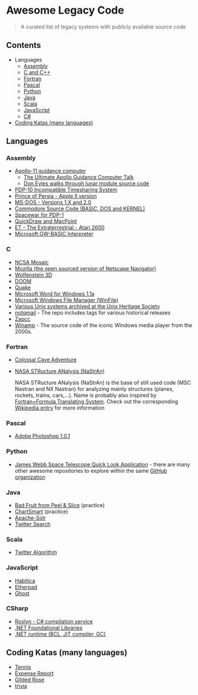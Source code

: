 # Awesome Legacy Code

> A curated list of legacy systems with publicly available source code

## Contents

* Languages
  * [Assembly](#assembly)
  * [C and C++](#c)
  * [Fortran](#fortran)
  * [Pascal](#pascal)
  * [Python](#python)
  * [Java](#java)
  * [Scala](#scala)
  * [JavaScript](#javascript)
  * [C#](#CSharp)
* [Coding Katas (many languages)](#coding-katas-many-languages)
  
## Languages

### Assembly

* [Apollo-11 guidance computer](https://github.com/chrislgarry/Apollo-11)
  * [The Ultimate Apollo Guidance Computer Talk](https://media.ccc.de/v/34c3-9064-the_ultimate_apollo_guidance_computer_talk)
  * [Don Eyles walks through lunar module source code](https://hackaday.com/2016/07/05/don-eyles-walks-us-through-the-lunar-module-source-code/)
* [PDP-10 Incompatible Timesharing System](https://github.com/PDP-10/its)
* [Prince of Persia - Apple II version](https://github.com/jmechner/Prince-of-Persia-Apple-II)
* [MS-DOS - Versions 1.X and 2.0](https://github.com/Microsoft/MS-DOS)
* [Commodore Source Code (BASIC, DOS and KERNEL)](https://github.com/mist64/cbmsrc)
* [Spacewar for PDP-1](https://gist.github.com/JonnieCache/4258114)
* [QuickDraw and MacPoint](http://www.computerhistory.org/atchm/macpaint-and-quickdraw-source-code/)
* [ET - The Extraterrestrial - Atari 2600](https://pastebin.com/AaSYZTHt)
* [Microsoft GW-BASIC Interpreter](https://github.com/microsoft/GW-BASIC)

### C

* [NCSA Mosaic](https://github.com/alandipert/ncsa-mosaic)
* [Mozilla (the open sourced version of Netscape Navigator)](https://archive.mozilla.org/pub/mozilla/source/)
* [Wolfenstein 3D](https://github.com/id-Software/)
* [DOOM](https://github.com/id-Software/DOOM)
* [Quake](https://github.com/id-Software/Quake)
* [Microsoft Word for Windows 1.1a](http://www.computerhistory.org/atchm/microsoft-research-license-agreement-msword-v-1-1a/)
* [Microsoft Windows File Manager (WinFile)](https://github.com/Microsoft/winfile)
* [Various Unix systems archived at the Unix Heritage Society](http://minnie.tuhs.org/cgi-bin/utree.pl)
* [notqmail](https://github.com/notqmail/notqmail) - The repo includes tags for various historical releases
* [Zapcc](https://github.com/yrnkrn/zapcc)
* [Winamp](https://github.com/WinampDesktop/winamp) - The source code of the iconic Windows media player from the 2000s.

### Fortran

* [Colossal Cave Adventure](https://jerz.setonhill.edu/intfic/colossal-cave-adventure-source-code/)
* [NASA STRucture ANalysis (NaStrAn)](https://github.com/nasa/NASTRAN-95) 
  
  NASA STRucture ANalysis (NaStrAn) is the base of still used code (MSC Nastran and NX Nastran) for analyzing mainly structures (planes, rockets, trains, cars,...). Name is probably also inspired by [Fortran=Formula Translating System](https://en.wikipedia.org/wiki/Fortran). Check out the corresponding [Wikipedia entry](https://en.m.wikipedia.org/wiki/Nastran) for more information

### Pascal

* [Adobe Photoshop 1.0.1](http://www.computerhistory.org/atchm/adobe-photoshop-source-code/)

### Python

* [James Webb Space Telescope Quick Look Application](https://github.com/spacetelescope/jwql) - there are many other awesome repositories to explore within the same [GitHub organization](https://github.com/spacetelescope)

### Java

* [Bad Fruit from Peel & Slice](https://github.com/jason-kerney/PeelAndSlice.Java/blob/main/src/main/java/com/spun/llewellyn/talks/legacycode/examples/BadFruit.java) (practice)
* [ChartSmart](https://github.com/tonytvo/coderetreat/tree/c89ebf3e92fff5a95fdc80d37e3a4a66cf877931/refactoring/chartsmart)  (practice)
* [Apache-Solr](https://github.com/apache/lucene-solr/tree/master/solr/core/src/java/org/apache/solr)
* [Twitter Search](https://github.com/twitter/the-algorithm/tree/main/src/java/com/twitter/search)

### Scala

* [Twitter Algorithm](https://github.com/twitter/the-algorithm/tree/main/src/scala/com/twitter)

### JavaScript

* [Habitica](https://github.com/HabitRPG/habitica)
* [Etherpad](https://github.com/ether/etherpad-lite)
* [Ghost](https://github.com/TryGhost/Ghost)

### CSharp

* [Roslyn - C# compilation service](https://github.com/dotnet/roslyn)
* [.NET Foundational Libraries](https://github.com/dotnet/corefx)
* [.NET runtime (BCL, JIT compiler, GC)](https://github.com/dotnet/coreclr)

## Coding Katas (many languages)

* [Tennis](https://github.com/emilybache/Tennis-Refactoring-Kata)
* [Expense Report](https://github.com/christianhujer/expensereport)
* [Gilded Rose](https://github.com/emilybache/GildedRose-Refactoring-Kata)
* [trivia](https://github.com/jbrains/trivia)
